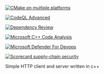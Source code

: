 [![CMake on multiple platforms](https://github.com/wsollers/Http/actions/workflows/cmake-multi-platform.yml/badge.svg)](https://github.com/wsollers/Http/actions/workflows/cmake-multi-platform.yml)

[![CodeQL Advanced](https://github.com/wsollers/Http/actions/workflows/codeql-advanced.yml/badge.svg)](https://github.com/wsollers/Http/actions/workflows/codeql-advanced.yml)

[![Dependency Review](https://github.com/wsollers/Http/actions/workflows/dependency-review.yml/badge.svg)](https://github.com/wsollers/Http/actions/workflows/dependency-review.yml)

[![Microsoft C++ Code Analysis](https://github.com/wsollers/Http/actions/workflows/msvc.yml/badge.svg)](https://github.com/wsollers/Http/actions/workflows/msvc.yml)

[![Microsoft Defender For Devops](https://github.com/wsollers/Http/actions/workflows/defender-for-devops.yml/badge.svg)](https://github.com/wsollers/Http/actions/workflows/defender-for-devops.yml)

[![Scorecard supply-chain security](https://github.com/wsollers/Http/actions/workflows/scorecard.yml/badge.svg)](https://github.com/wsollers/Http/actions/workflows/scorecard.yml)







Simple HTTP client and server written in c++
